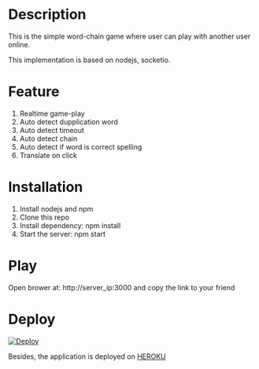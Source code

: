 # Description
This is the simple word-chain game where user can play with another user online.

This implementation is based on nodejs, socketio. 

# Feature
1. Realtime game-play
2. Auto detect dupplication word
3. Auto detect timeout
4. Auto detect chain
5. Auto detect if word is correct spelling
6. Translate on click

# Installation

1. Install nodejs and npm
2. Clone this repo
3. Install dependency: npm install
4. Start the server: npm start

# Play
Open brower at: http://server_ip:3000 and copy the link to your friend

# Deploy
[![Deploy](https://www.herokucdn.com/deploy/button.png)](https://heroku.com/deploy?template=https://github.com/silverwolfceh/wordchain)

Besides, the application is deployed on [HEROKU](https://noichu.ranhchim.ml)

